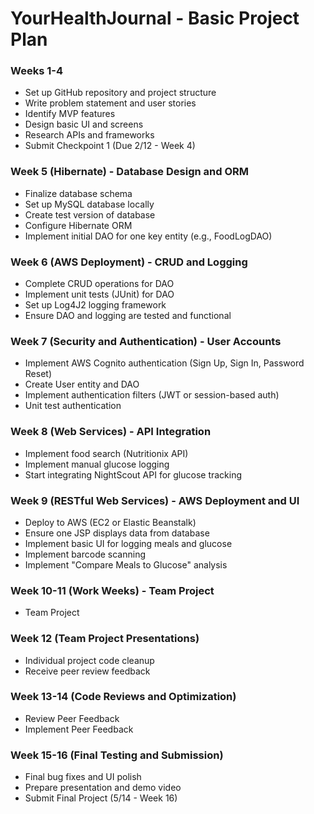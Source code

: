 # YourHealthJournal - Basic Project Plan

### Weeks 1-4
- Set up GitHub repository and project structure
- Write problem statement and user stories
- Identify MVP features
- Design basic UI and screens
- Research APIs and frameworks
- Submit Checkpoint 1 (Due 2/12 - Week 4)

### Week 5 (Hibernate) - Database Design and ORM
- Finalize database schema
- Set up MySQL database locally
- Create test version of database
- Configure Hibernate ORM
- Implement initial DAO for one key entity (e.g., FoodLogDAO)

### Week 6 (AWS Deployment) - CRUD and Logging
- Complete CRUD operations for DAO
- Implement unit tests (JUnit) for DAO
- Set up Log4J2 logging framework
- Ensure DAO and logging are tested and functional

### Week 7 (Security and Authentication) - User Accounts
- Implement AWS Cognito authentication (Sign Up, Sign In, Password Reset)
- Create User entity and DAO
- Implement authentication filters (JWT or session-based auth)
- Unit test authentication

### Week 8 (Web Services) - API Integration
- Implement food search (Nutritionix API)
- Implement manual glucose logging
- Start integrating NightScout API for glucose tracking

### Week 9 (RESTful Web Services) - AWS Deployment and UI
- Deploy to AWS (EC2 or Elastic Beanstalk)
- Ensure one JSP displays data from database
- Implement basic UI for logging meals and glucose
- Implement barcode scanning
- Implement "Compare Meals to Glucose" analysis

### Week 10-11 (Work Weeks) - Team Project
- Team Project

### Week 12 (Team Project Presentations)
- Individual project code cleanup
- Receive peer review feedback

### Week 13-14 (Code Reviews and Optimization)
- Review Peer Feedback
- Implement Peer Feedback

### Week 15-16 (Final Testing and Submission)
- Final bug fixes and UI polish
- Prepare presentation and demo video
- Submit Final Project (5/14 - Week 16)